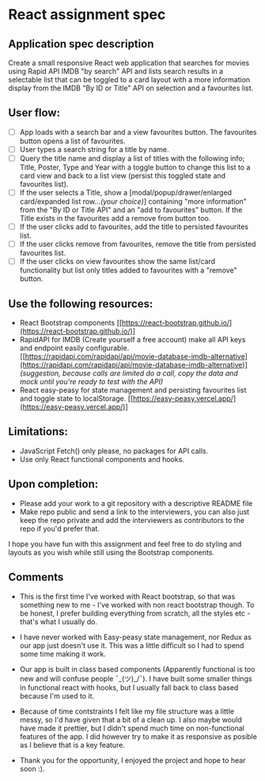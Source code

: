 
# React assignment spec

## Application spec description

Create a small responsive React web application that searches for movies using Rapid API IMDB "by search" API and lists search results in a selectable list that can be toggled to a card layout with a more information display from the IMDB "By ID or Title" API on selection and a favourites list.

## User flow:

- [ ]  App loads with a search bar and a view favourites button. The favourites button opens a list of favourites.
- [ ]  User types a search string for a title by name.
- [ ]  Query the title name and display a list of titles with the following info; Title, Poster, Type and Year with a toggle button to change this list to a card view and back to a list view (persist this toggled state and favourites list).
- [ ]  If the user selects a Title, show a [modal/popup/drawer/enlarged card/expanded list row...*(your choice)*] containing "more information" from the "By ID or Title API" and an "add to favourites" button. If the Title exists in the favourites add a remove from button too.
- [ ]  If the user clicks add to favourites, add the title to persisted favourites list.
- [ ]  If the user clicks remove from favourites, remove the title from persisted favourites list.
- [ ]  If the user clicks on view favourites show the same list/card functionality but list only titles added to favourites with a "remove" button.

## Use the following resources:

- React Bootstrap components [[https://react-bootstrap.github.io/](https://react-bootstrap.github.io/)]
- RapidAPI for IMDB (Create yourself a free account) make all API keys and endpoint easily configurable.
 [[https://rapidapi.com/rapidapi/api/movie-database-imdb-alternative](https://rapidapi.com/rapidapi/api/movie-database-imdb-alternative)] *(suggestion, because calls are limited do a call, copy the data and mock until you're ready to test with the API)*
- React easy-peasy for state management and persisting favourites list and toggle state to localStorage. [[https://easy-peasy.vercel.app/](https://easy-peasy.vercel.app/)]

## Limitations:

- JavaScript Fetch() only please, no packages for API calls.
- Use only React functional components and hooks.

## Upon completion:

- Please add your work to a git repository with a descriptive README file
- Make repo public and send a link to the interviewers, you can also just keep the repo private and add the interviewers as contributors to the repo if you'd prefer that.

I hope you have fun with this assignment and feel free to do styling and layouts as you wish while still using the Bootstrap components.

## Comments

- This is the first time I've worked with React bootstrap, so that was something new to me - I've worked with non react bootstrap though. To be honest, I prefer building everything from scratch, all the styles etc - that's what I usually do.

- I have never worked with Easy-peasy state management, nor Redux as our app just doesn't use it. This was a little difficult so I had to spend some time making it work.

- Our app is built in class based components (Apparently functional is too new and will confuse people ¯\_(ツ)_/¯). I have built some smaller things in functional react with hooks, but I usually fall back to class based because I'm used to it.

- Because of time contstraints I felt like my file structure was a little messy, so I'd have given that a bit of a clean up. I also maybe would have made it prettier, but I didn't spend much time on non-functional features of the app. I did however try to make it as responsive as posible as I believe that is a key feature.

- Thank you for the opportunity, I enjoyed the project and hope to hear soon :).